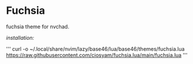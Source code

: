 # Fuchsia

fuchsia theme for nvchad.

*installation:*

'''
curl -o ~/.local/share/nvim/lazy/base46/lua/base46/themes/fuchsia.lua https://raw.githubusercontent.com/ciosyam/fuchsia.lua/main/fuchsia.lua
'''
